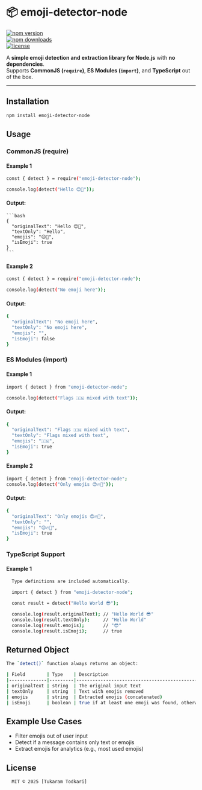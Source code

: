 # 📦 emoji-detector-node  

[![npm version](https://img.shields.io/npm/v/emoji-detector-node.svg)](https://www.npmjs.com/package/emoji-detector-node)  
[![npm downloads](https://img.shields.io/npm/dm/emoji-detector-node.svg)](https://www.npmjs.com/package/emoji-detector-node)  
[![license](https://img.shields.io/npm/l/emoji-detector-node.svg)](LICENSE)  

A **simple emoji detection and extraction library for Node.js** with **no dependencies**.  
Supports **CommonJS (`require`)**, **ES Modules (`import`)**, and **TypeScript** out of the box.  

---

## Installation

```bash
npm install emoji-detector-node
```

## Usage
  ### CommonJS (require)
  #### Example 1
  ```bash
  const { detect } = require("emoji-detector-node");

  console.log(detect("Hello 😊🚀"));
  ```
  #### Output:
    ```bash
    {
      "originalText": "Hello 😊🚀",
      "textOnly": "Hello",
      "emojis": "😊🚀",
      "isEmoji": true
    }
    ```
  #### Example 2
  ```bash
  const { detect } = require("emoji-detector-node");

  console.log(detect("No emoji here"));
  ```
  #### Output:
  ```bash
  {
    "originalText": "No emoji here",
    "textOnly": "No emoji here",
    "emojis": "",
    "isEmoji": false
  }
  ```

  ### ES Modules (import)
  #### Example 1
  ```bash
  import { detect } from "emoji-detector-node";

  console.log(detect("Flags 🇮🇳 mixed with text"));
  ```
  #### Output:
  ```bash
  {
    "originalText": "Flags 🇮🇳 mixed with text",
    "textOnly": "Flags mixed with text",
    "emojis": "🇮🇳",
    "isEmoji": true
  }
  ```
  #### Example 2
  ```bash
  import { detect } from "emoji-detector-node";
  console.log(detect("Only emojis 😍🔥💯"));
  ```
  #### Output:
  ```bash
  {
    "originalText": "Only emojis 😍🔥💯",
    "textOnly": "",
    "emojis": "😍🔥💯",
    "isEmoji": true
  }
  ```

  ### TypeScript Support
  #### Example 1
  ```bash
    Type definitions are included automatically.

    import { detect } from "emoji-detector-node";

    const result = detect("Hello World 😎");

    console.log(result.originalText); // "Hello World 😎"
    console.log(result.textOnly);     // "Hello World"
    console.log(result.emojis);       // "😎"
    console.log(result.isEmoji);      // true
  ```

## Returned Object
  ```bash
  The `detect()` function always returns an object:

  | Field        | Type    | Description                                  |
  |--------------|---------|----------------------------------------------|
  | originalText | string  | The original input text                      |
  | textOnly     | string  | Text with emojis removed                     |
  | emojis       | string  | Extracted emojis (concatenated)              |
  | isEmoji      | boolean | true if at least one emoji was found, otherwise false |
  ```

## Example Use Cases
- Filter emojis out of user input  
- Detect if a message contains only text or emojis  
- Extract emojis for analytics (e.g., most used emojis)  

## License
  ```bash
    MIT © 2025 [Tukaram Todkari]
  ```